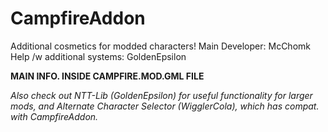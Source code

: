 # CampfireAddon
Additional cosmetics for modded characters!
Main Developer: McChomk
Help /w additional systems: GoldenEpsilon

**MAIN INFO. INSIDE CAMPFIRE.MOD.GML FILE**

_Also check out NTT-Lib (GoldenEpsilon) for useful functionality for larger mods,_
_and Alternate Character Selector (WigglerCola), which has compat. with CampfireAddon._